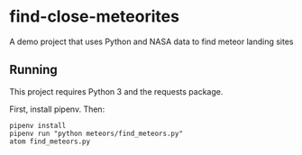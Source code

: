 # find-close-meteorites
A demo project that uses Python and NASA data to find meteor landing sites

## Running

This project requires Python 3 and the requests package.

First, install pipenv. Then:

```shell
pipenv install
pipenv run "python meteors/find_meteors.py"
atom find_meteors.py
```
